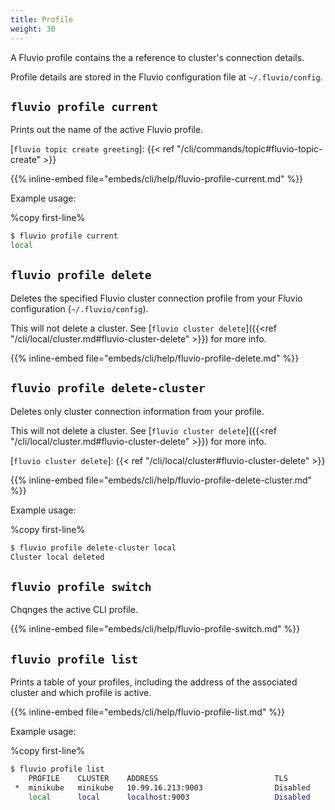 ```yaml
---
title: Profile
weight: 30
---
```


A Fluvio profile contains the a reference to cluster's connection details.

Profile details are stored in the Fluvio configuration file at `~/.fluvio/config`.

## `fluvio profile current`

Prints out the name of the active Fluvio profile. 

[`fluvio topic create greeting`]: {{< ref "/cli/commands/topic#fluvio-topic-create" >}}

{{% inline-embed file="embeds/cli/help/fluvio-profile-current.md" %}}

Example usage:

%copy first-line%
```bash
$ fluvio profile current
local
```

## `fluvio profile delete`

Deletes the specified Fluvio cluster connection profile from your Fluvio configuration (`~/.fluvio/config`).

This will not delete a cluster. See [`fluvio cluster delete`]({{<ref "/cli/local/cluster.md#fluvio-cluster-delete" >}}) for more info.

{{% inline-embed file="embeds/cli/help/fluvio-profile-delete.md" %}}


## `fluvio profile delete-cluster`

Deletes only cluster connection information from your profile. 

This will not delete a cluster. See [`fluvio cluster delete`]({{<ref "/cli/local/cluster.md#fluvio-cluster-delete" >}}) for more info.

[`fluvio cluster delete`]: {{< ref "/cli/local/cluster#fluvio-cluster-delete" >}}

{{% inline-embed file="embeds/cli/help/fluvio-profile-delete-cluster.md" %}}

Example usage:

%copy first-line%
```bash
$ fluvio profile delete-cluster local
Cluster local deleted
```

## `fluvio profile switch`

Chqnges the active CLI profile. 

{{% inline-embed file="embeds/cli/help/fluvio-profile-switch.md" %}}

## `fluvio profile list`

Prints a table of your profiles, including the address of the associated
cluster and which profile is active.


{{% inline-embed file="embeds/cli/help/fluvio-profile-list.md" %}}

Example usage:

%copy first-line%
```bash
$ fluvio profile list
    PROFILE    CLUSTER    ADDRESS                          TLS
 *  minikube   minikube   10.99.16.213:9003                Disabled
    local      local      localhost:9003                   Disabled
```
